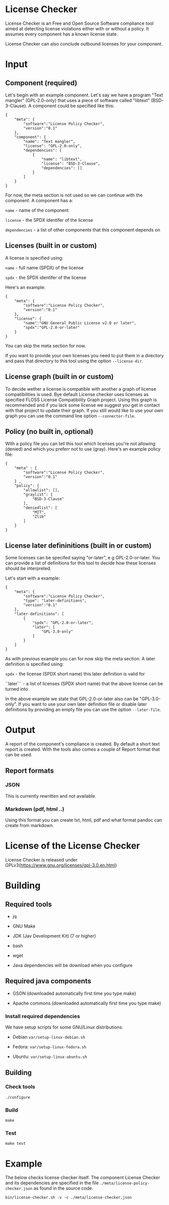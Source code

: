 <!--
SPDX-FileCopyrightText: 2020 Henrik Sandklef <hesa@sandklef.com>

SPDX-License-Identifier: GPL-3.0-or-later
-->

# License Checker

License Checker is an Free and Open Source Software compliance tool
aimed at detecting license violations either with or without a
policy. It assumes every component has a known license state.

License Checker can also conclude outbound licenses for your component.

# Input

## Component (required)

Let's begin with an example component. Let's say we have a program
"Text mangler" (GPL-2.0-only) that uses a piece of software called
"libtext" (BSD-3-Clause). A component could be specified like this:

```
{
    "meta": {
        "software":"License Policy Checker",
        "version":"0.1"
    },
    "component": {
        "name": "Text mangler",
        "license": "GPL-2.0-only",
        "dependencies": [
            {
                "name": "libtext",
                "license": "BSD-3-Clause",
                "dependencies": []
            }
        ]
    }
}
```

For now, the meta section is not used so we can continue with the component. A component has a:

```name``` - name of the component

```license``` - the SPDX identifer of the license

```dependencies``` - a list of other components that this component depends on

## Licenses (built in or custom)

A license is specified using:

```name``` - full name (SPDX) of the license

```spdx``` - the SPDX identifer of the license

Here's an example:

```
{
    "meta": {
        "software":"License Policy Checker",
        "version":"0.1"
    },
    "license": {
        "name":"GNU General Public License v2.0 or later",
        "spdx":"GPL-2.0-or-later"
    }
}
```

You can skip the meta section for now.

If you want to provide your own licenses you need to put them in a
directory and pass that directory to this tool using the option
```--license-dir```.



## License graph (built in or custom)

To decide wether a license is compatible with another a graph of
license compatibilities is used. Bye default License checker uses
licenses as specified FLOSS License Compatibility Graph project. Using
this graph is recommended and if you lack some license we suggest you
get in contact with that project to update their graph. If you still
would like to use your own graph you can use the command line option
```--connector-file```.

## Policy (no built in, optional)

With a policy file you can tell this tool which licenses you're not
allowing (denied) and which you preferr not to use (gray). Here's an
example policy file:

```
{
    "meta" : {
        "software":"License Policy Checker",
        "version":"0.1"
    } ,
    "policy": {
        "allowlist": [],
        "graylist": [
            "BSD-3-Clause"
        ],
        "deniedlist": [
            "MIT",
            "Zlib"
        ]
    }
}
```

## License later defininitions (built in or custom)

Some licenses can be specifed saying "or-later", e g
GPL-2.0-or-later. You can provide a list of definitions for this tool
to decide how these licenses should be interpreted.

Let's start with a example:


```
{
    "meta": {
        "software":"License Policy Checker",
        "type": "later-definitions",
        "version":"0.1"
    },
    "later-definitions": [
        {
            "spdx": "GPL-2.0-or-later",
            "later": [
                "GPL-3.0-only"
            ]
        }
    ]
}
```

As with previous example you can for now skip the meta section. A later definition is specified using:

```spdx``` - the license (SPDX short name) this later definition is valid for

``later``` - a list of licenses (SPDX short name) that the above license can be turned into

In the above example we state that GPL-2.0-or-later also can be "GPL-3.0-only". If you want to use your own later definition file or disable later definitions by providing an empty file you can use the option ```--later-file```.

# Output

A report of the component's compliance is created. By default a short text report is created. With the tools also comes a couple of Report format that can be used.

## Report formats

### JSON

This is currently rewritten and not available.

### Markdown (pdf, html ..)

Using this format you can create txt, html, pdf and what format pandoc can create from markdown.

# License of the License Checker

License Checker is released under GPLv3(https://www.gnu.org/licenses/gpl-3.0.en.html)

# Building

## Required tools

* jq

* GNU Make

* JDK (Jav Development Kit) (7 or higher)

* bash

* wget

* Java dependencies will be download when you configure

## Required java components

* GSON (downloaded automatically first time you type make)

* Apache commons (downloaded automatically first time you type make)

### Install required dependencies

We have setup scripts for some GNU/Linux distributions:

* Debian ```var/setup-linux-debian.sh```

* Fedora: ```var/setup-linux-fedora.sh```

* Ubuntu: ```var/setup-linux-ubuntu.sh```

## Building

### Check tools

~~~
./configure
~~~

### Build

~~~
make
~~~

### Test

~~~
make test
~~~

# Example

The below checks license checker itself. The component License Checker
and its dependencies are specified in the file
`./meta/license-policy-checker.json` as found in the source code.

~~~
bin/license-checker.sh -v -c ./meta/license-checker.json 

~~~


